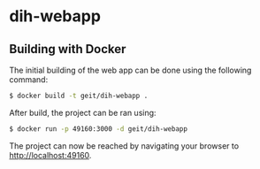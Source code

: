 # dih-webapp

## Building with Docker

The initial building of the web app can be done using the following command:

```bash
$ docker build -t geit/dih-webapp .
```

After build, the project can be ran using:

```bash
$ docker run -p 49160:3000 -d geit/dih-webapp
```

The project can now be reached by navigating your browser to
[http://localhost:49160](http://localhost:49160).
